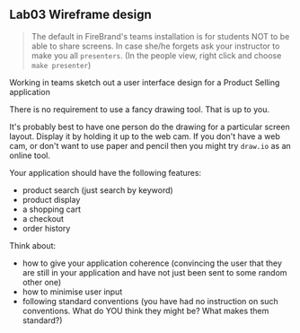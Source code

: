 ## Lab03 Wireframe design

> The default in FireBrand's teams installation is for students NOT to be able to share screens.  In case she/he forgets ask your instructor to make you all `presenters`.  (In the people view, right click and choose `make presenter`) 

Working in teams sketch out a user interface design for a Product Selling application

There is no requirement to use a fancy drawing tool.  That is up to you.

It's probably best to have one person do the drawing for a particular screen layout.  Display it by holding it up to the web cam.  If you don't have a web cam, or don't want to use paper and pencil then you might try `draw.io` as an online tool.

Your application should have the following features:
- product search (just search by keyword)
- product display
- a shopping cart
- a checkout
- order history

Think about:
- how to give your application coherence (convincing the user that they are still in your application and have not just been sent to some random other one)
- how to minimise user input
- following standard conventions (you have had no instruction on such conventions.  What do YOU think they might be?  What makes them standard?)